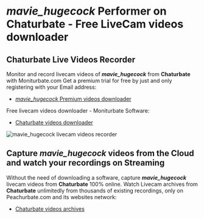 # _mavie_hugecock_ Performer on Chaturbate - Free LiveCam videos downloader

## Chaturbate Live Videos Recorder

Monitor and record livecam videos of **_mavie_hugecock_** from **Chaturbate** with Moniturbate.com
Get a premium trial for free by just and only registering with your Email address:
* [_mavie_hugecock_ Premium videos downloader](https://moniturbate.com/request-demo-licence-key.html)

Free livecam videos downloader - Moniturbate Software:
* [Chaturbate videos downloader](https://moniturbate.com/moniturbate-download-software.html)

![_mavie_hugecock_ livecam videos recorder](https://peachurnet.com/templates/moniturbate-software.png)


## Capture _mavie_hugecock_ videos from the Cloud and watch your recordings on Streaming

Without the need of downloading a software, capture **_mavie_hugecock_** livecam videos from **Chaturbate** 100% online.
Watch Livecam archives from **Chaturbate** unlimitedly from thousands of existing recordings, only on Peachurbate.com and its websites network:
* [Chaturbate videos archives](https://peachurnet.com/)